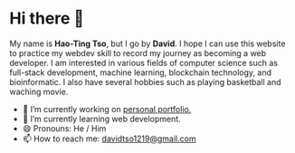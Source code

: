 # Hi there 👋

<!--
**davidtso1219/davidtso1219** is a ✨ _special_ ✨ repository because its `README.md` (this file) appears on your GitHub profile.

Here are some ideas to get you started:

- 👯 I’m looking to collaborate on ...
- 🤔 I’m looking for help with ...
- 💬 Ask me about ...
- 📫 How to reach me: ...
- ⚡ Fun fact: ...

-->

My name is **Hao-Ting Tso**, but I go by **David**. I hope I can use this website to practice my webdev skill to record my journey as becoming a web developer. I am interested in various fields of computer science such as full-stack development, machine learning, blockchain technology, and bioinformatic. I also have several hobbies such as playing basketball and waching movie.

- 🔭 I’m currently working on [personal portfolio.](https://davidtso.com)
- 🌱 I’m currently learning web development.
- 😄 Pronouns: He / Him
- 📫 How to reach me: davidtso1219@gmail.com
